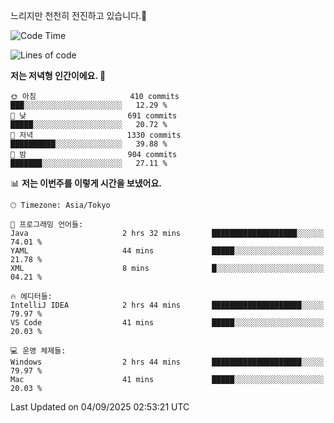 느리지만 천천히 전진하고 있습니다.🐢

<!--START_SECTION:waka-->
![Code Time](http://img.shields.io/badge/Code%20Time-1%2C664%20hrs%2041%20mins-blue)

![Lines of code](https://img.shields.io/badge/%EC%A0%80%EB%8A%94%20%EC%97%AC%ED%83%9C%EA%B9%8C%EC%A7%80%20-929.6%20thousand%20%EC%A4%84%EC%9D%98%20%EC%BD%94%EB%93%9C%EB%A5%BC%20%EC%9E%91%EC%84%B1%ED%96%88%EC%96%B4%EC%9A%94.-blue)

**저는 저녁형 인간이에요. 🦉** 

```text
🌞 아침                     410 commits         ███░░░░░░░░░░░░░░░░░░░░░░   12.29 % 
🌆 낮　                     691 commits         █████░░░░░░░░░░░░░░░░░░░░   20.72 % 
🌃 저녁                     1330 commits        ██████████░░░░░░░░░░░░░░░   39.88 % 
🌙 밤　                     904 commits         ███████░░░░░░░░░░░░░░░░░░   27.11 % 
```


📊 **저는 이번주를 이렇게 시간을 보냈어요.** 

```text
🕑︎ Timezone: Asia/Tokyo

💬 프로그래밍 언어들: 
Java                     2 hrs 32 mins       ███████████████████░░░░░░   74.01 % 
YAML                     44 mins             █████░░░░░░░░░░░░░░░░░░░░   21.78 % 
XML                      8 mins              █░░░░░░░░░░░░░░░░░░░░░░░░   04.21 % 

🔥 에디터들: 
IntelliJ IDEA            2 hrs 44 mins       ████████████████████░░░░░   79.97 % 
VS Code                  41 mins             █████░░░░░░░░░░░░░░░░░░░░   20.03 % 

💻 운영 체제들: 
Windows                  2 hrs 44 mins       ████████████████████░░░░░   79.97 % 
Mac                      41 mins             █████░░░░░░░░░░░░░░░░░░░░   20.03 % 
```


 Last Updated on 04/09/2025 02:53:21 UTC
<!--END_SECTION:waka-->
